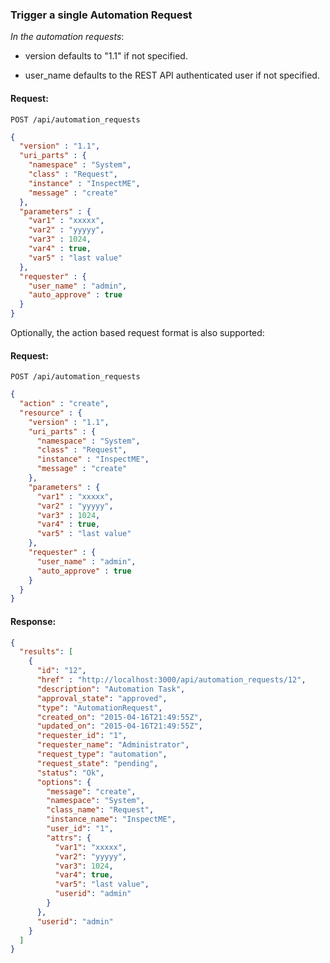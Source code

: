 ---
---

### Trigger a single Automation Request

*In the automation requests*:

  - version defaults to "1.1" if not specified.

  - user\_name defaults to the REST API authenticated user if not
    specified.

#### Request:

    POST /api/automation_requests

``` json
{
  "version" : "1.1",
  "uri_parts" : {
    "namespace" : "System",
    "class" : "Request",
    "instance" : "InspectME",
    "message" : "create"
  },
  "parameters" : {
    "var1" : "xxxxx",
    "var2" : "yyyyy",
    "var3" : 1024,
    "var4" : true,
    "var5" : "last value"
  },
  "requester" : {
    "user_name" : "admin",
    "auto_approve" : true
  }
}
```

Optionally, the action based request format is also supported:

#### Request:

    POST /api/automation_requests

``` json
{
  "action" : "create",
  "resource" : {
    "version" : "1.1",
    "uri_parts" : {
      "namespace" : "System",
      "class" : "Request",
      "instance" : "InspectME",
      "message" : "create"
    },
    "parameters" : {
      "var1" : "xxxxx",
      "var2" : "yyyyy",
      "var3" : 1024,
      "var4" : true,
      "var5" : "last value"
    },
    "requester" : {
      "user_name" : "admin",
      "auto_approve" : true
    }
  }
}
```

#### Response:

``` json
{
  "results": [
    {
      "id": "12",
      "href" : "http://localhost:3000/api/automation_requests/12",
      "description": "Automation Task",
      "approval_state": "approved",
      "type": "AutomationRequest",
      "created_on": "2015-04-16T21:49:55Z",
      "updated_on": "2015-04-16T21:49:55Z",
      "requester_id": "1",
      "requester_name": "Administrator",
      "request_type": "automation",
      "request_state": "pending",
      "status": "Ok",
      "options": {
        "message": "create",
        "namespace": "System",
        "class_name": "Request",
        "instance_name": "InspectME",
        "user_id": "1",
        "attrs": {
          "var1": "xxxxx",
          "var2": "yyyyy",
          "var3": 1024,
          "var4": true,
          "var5": "last value",
          "userid": "admin"
        }
      },
      "userid": "admin"
    }
  ]
}
```
